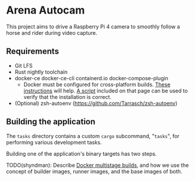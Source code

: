 # Arena Autocam

This project aims to drive a Raspberry Pi 4 camera to smoothly follow a horse
and rider during video capture.

## Requirements

* Git LFS
* Rust nightly toolchain
* docker-ce docker-ce-cli containerd.io docker-compose-plugin
  * Docker must be configured for cross-platform builds. [These
    instructions](https://medium.com/@artur.klauser/building-multi-architecture-docker-images-with-buildx-27d80f7e2408)
    will help. [A
    script](https://medium.com/@artur.klauser/building-multi-architecture-docker-images-with-buildx-27d80f7e2408#8e70)
    included on that page can be used to verify that the installation is
    correct.
* (Optional) zsh-autoenv (https://github.com/Tarrasch/zsh-autoenv)

## Building the application

The `tasks` directory contains a custom `cargo` subcommand, "`tasks`", for
performing various development tasks.

Building one of the application's binary targets has two steps.

TODO(shyndman): Describe [Docker multistage
builds](https://docs.docker.com/build/building/multi-stage/), and how we
use the concept of builder images, runner images, and the base images of both.
